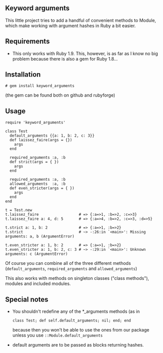 ## Keyword arguments

This little project tries to add a handful of convenient methods to
Module, which make working with argument hashes in Ruby a bit easier.

## Requirements

- This only works with Ruby 1.9. This, however, is as far as I know no
  big problem because there is also a gem for Ruby 1.8...

## Installation

    # gem install keyword_arguments
(the gem can be found both on github and rubyforge)

## Usage

    require 'keyword_arguments'

    class Test
      default_arguments {{a: 1, b: 2, c: 3}}
      def laissez_faire(args = {})
        args
      end

      required_arguments :a, :b
      def strict(args = { })
        args
      end

      required_arguments :a, :b
      allowed_arguments  :a, :b
      def even_stricter(args = { })
        args
      end
    end

    t = Test.new
    t.laissez_faire                  # => {:a=>1, :b=>2, :c=>3}
    t.laissez_faire a: 4, d: 5       # => {:a=>4, :b=>2, :c=>3, :d=>5}

    t.strict a: 1, b: 2              # => {:a=>1, :b=>2}
    t.strict                         # ~> -:26:in `<main>': Missing arguments: a, b (ArgumentError)

    t.even_stricter a: 1, b: 2       # => {:a=>1, :b=>2}
    t.even_stricter a: 1, b: 2, c: 3 # ~> -:29:in `<main>': Unknown arguments: c (ArgumentError)

Of course you can combine all of the three different methods
(`default_arguments`, `required_arguments` and `allowed_arguments`)

This also works with methods on singleton classes ("class methods"),
modules and included modules.

## Special notes

* You shouldn't redefine any of the \*\_arguments methods
  (as in

      class Test; def self.default_arguments; nil; end; end

  because then you won't be able to use the ones from our package
  unless you use `::Module.default_arguments`

* default arguments are to be passed as blocks returning hashes.
